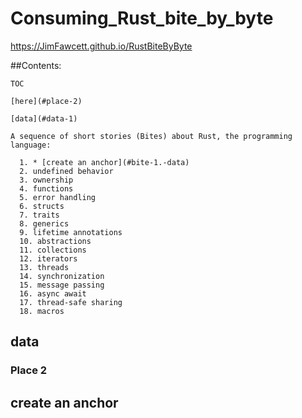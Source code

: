 
  # Consuming_Rust_bite_by_byte<br />

  https://JimFawcett.github.io/RustBiteByByte

  ##Contents:

    TOC

    [here](#place-2)

    [data](#data-1)

    A sequence of short stories (Bites) about Rust, the programming language:
  
      1. * [create an anchor](#bite-1.-data)
      2. undefined behavior
      3. ownership
      4. functions
      5. error handling
      6. structs
      7. traits
      8. generics
      9. lifetime annotations
      10. abstractions
      11. collections
      12. iterators
      13. threads
      14. synchronization
      15. message passing
      16. async await
      17. thread-safe sharing
      18. macros

<div id="data-1">

## data <a id="data-1"></a>

### Place 2








## create an anchor <a id=bite-1.-data></a>
